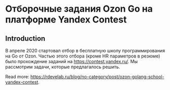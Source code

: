 # Отборочные задания Ozon Go на платформе Yandex Contest

## Introduction

В апреле 2020 стартовал отбор в бесплатную школу программирования на Go от Ozon. Частью этого отбора (кроме HR параметров в резюме) было прохождение заданий на https://contest.yandex.ru/. Мы рассмотрим задачи, которые предлагалось решить.

Read more: https://rdevelab.ru/blog/no-category/post/ozon-golang-school-yandex-contest.
